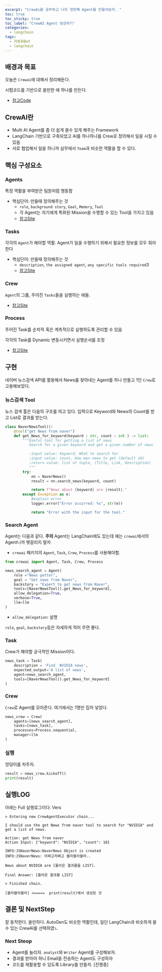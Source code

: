 ```yaml
---
excerpt: "CrewAi를 공부하고 나의 첫번째 Agent를 만들어보자. "
toc: true
toc_sticky: true
toc_label: "CrewAI Agent 생성하기"
categories:
  - langchain
tags:
  - 자동화Bot
  - langchain
---
```


## 배경과 목표

 오늘은 `Crewai`에 대해서 정리해둔다.

 시험코드를 기반으로 쓸만한 애 하나를 만든다.
  - [참고Code](https://www.youtube.com/watch?v=77xSbC-9yn4)

## CrewAI란

- Multi AI Agent를 좀 더 쉽게 쓸수 있게 해주는 Framework
- LangChain 기반으로 구축되었고 AI를 하나하나를 Crew로 정의해서 일을 시킬 수 있음
- 서로 협업해서 일을 하니까 실무에서 `Team`과 비슷한 역활을 할 수 있다.

## 핵심 구성요소

### Agents

특정 역활을 부여받은 팀원처럼 행동함

- 핵심단어: 만들때 정의해주는 것
  - `role`, `background story`, `Goal`, `Memory`, `Tool`
  - 각 Agent는 자기에게 특화된 Mission을 수행할 수 있는 Tool을 가지고 있음
  - [참고Site](https://github.com/joaomdmoura/CrewAI)

### Tasks

 각각의 `Agent`가 해야할 역활. Agent가 일을 수행하기 위해서 필요한 정보를 모두 줘야 한다

- 핵심단어: 만들때 정의해주는 것
  - `description`, `the assigned agent`, `any specific tools required`3
  - [참고Site](https://github.com/joaomdmoura/CrewAI)

### Crew

 `Agent`의 그룹, 주어진 `Tasks`들을 실행하는 애들.

- [참고Site](https://crewai.net/posts/how-to-use-crew-ai)

### Process

 주어진 Task를 순차적 혹은 계측적으로 실행하도록 관리할 수 있음

 각각의 Task를 Dynamic 변동시키면서 실행순서를 조정

- [참고Site](https://github.com/joaomdmoura/CrewAI)

## 구현

네이버 뉴스검색 API를 활용해서 News를 찾아내는 Agent를 하나 만들고 1인 `Crew`로 고용해보았다.

### 뉴스검색 Tool

뉴스 검색 툴은 다음의 구조를 띄고 있다. 입력으로 Keyword와 News의 Count를 받고 List로 결과를 받는다.

```python
class NaverNewsTool():
    @tool("get News from naver")
    def get_News_for_keyword(keyword : str, count : int ) -> list:
        """Useful tool for getting a list of news
           Search for a given keyword and get a given number of news

           :input value: keyword, What to search for
           :input value: count, How man news to get (default 10)
           :return value: list of tuple, (Title, Link, Description)
           """
        try:
            nn = NaverNews()
            result = nn.search_news(keyword, count)

            return f"News about {keyword} are {result}."
        except Exception as e:
            #explain error
            logger.error("Error occurred: %s", str(e))

            return "Error with the input for the tool."
```

### Search Agent

Agent는 다음과 같다. **주의** Agent는 LangChain에도 있는데 얘는 `crewai`에서의 Agent니까 헷갈리지 말자

- `crewai` 패키지의 `Agent`, `Task`, `Crew`, `Process`를 사용해야함.

```python
from crewai import Agent, Task, Crew, Process

news_search_agent = Agent(
    role ="News getter",
    goal = "Get news from Naver",
    backstory = "Expert to get news from Naver",
    tools=[NaverNewsTool().get_News_for_keyword],
    allow_delegation=True,
    verbose=True,
    llm=llm
)
```

- `allow_delegation`: 설명 


`role`, `goal`, `backstory`등은 자세하게 적어 주면 좋다.

### Task

Crew가 해야할 궁극적인 Mission이다.

```python
news_task = Task(
    description = 'Find  NVIDIA news',
    expected_output='A list of news',
    agent=news_search_agent,
    tools=[NaverNewsTool().get_News_for_keyword]
)
```

### Crew

`Crew`로 Agent를 모아준다. 여기에서는 1명만 집어 넣었다. 

```python
news_crew = Crew(
    agents=[news_search_agent],
    tasks=[news_task],
    processes=Process.sequential,
    manager=llm
)
```

### 실행

엉덩이를 차주자.

```python
result = news_crew.kickoff()
print(result)
```

## 실행LOG

아래는 Full 실행로그이다. Vers

```
> Entering new CrewAgentExecutor chain...

I should use the get News from naver tool to search for "NVIDIA" and get a list of news.

Action: get News from naver
Action Input: {"keyword": "NVIDIA", "count": 10}

INFO:JSNaverNews:NaverNews Object is created
INFO:JSNaverNews: 어쩌고저쩌고 블라블라블라.. 

News about NVIDIA are [돌아온 결과물들 LIST].

Final Answer: [돌아온 결과물 LIST]

> Finished chain.

[블라블라블라] <=====  print(result)에서 생성된 것
```

## 결론 및 NextStep

 잘 동작한다. 쓸만하다.
 AutoGen도 비슷한 역활인데, 일단 LangChain과 비슷하게 쓸 수 있는 CrewAI를 선택하였ㄴ

### Next Steop

- Agent를 늘리자. `analyst`와 `Writer` Agent를 구성해보자.
- 결과를 받아야 하니 Email을 전송하는 Agent도 구성하자
- 코드를 재활용할 수 있도록 Library를 만들자. [진행중]